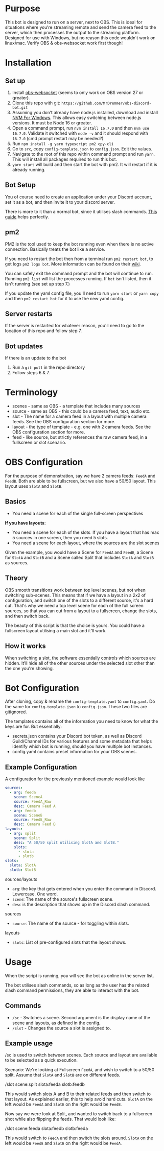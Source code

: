 # Purpose
This bot is designed to run on a server, next to OBS. This is ideal for situations where you're streaming remote and send the camera feed to the server, which then processes the output to the streaming platform. Designed for use with Windows, but no reason this code wouldn't work on linux/mac. Verify OBS & obs-websocket work first though!
# Installation
## Set up
1. Install [obs-websocket](https://obsproject.com/forum/resources/obs-websocket-remote-control-obs-studio-from-websockets.466/) (seems to only work on OBS version 27 or greater).
2. Clone this repo with git: `https://github.com/MrDrummer/obs-discord-bot.git`
3. Assuming you don't already have node.js installed, download and install [NVM For Windows](https://github.com/coreybutler/nvm-windows). This allows easy switching between node.js versions. It must be Node 16 or greater.
4. Open a command prompt, run `nvm install 16.7.0` and then `nvm use 16.7.0`. Validate it switched with `node -v` and it should respond with `16.7.0` (cmd prompt restart may be needed?)
5. Run `npm install -g yarn typescript pm2 cpy-cli`
6. Go to `src`, copy `config-template.json` to `config.json`. Edit the values.
7. Navigate to the root of this repo within command prompt and run `yarn`. This will install all packages required to run this bot.
8. `yarn start` will build and then start the bot with pm2. It will restart if it is already running.

## Bot Setup
You of course need to create an application under your Discord account, set it as a bot, and then invite it to your discord server.

There is more to it than a normal bot, since it utilises slash commands. [This guide](https://discordjs.guide/preparations/adding-your-bot-to-servers.html) helps perfectly.
## pm2
PM2 is the tool used to keep the bot running even when there is no active connection. Basically treats the bot like a service.

If you need to restart the bot then from a terminal run `pm2 restart bot`, to get logs `pm2 logs bot`. More information can be found on their [wiki](https://pm2.keymetrics.io/docs/usage/process-management/).

You can safely exit the command prompt and the bot will continue to run. Running `pm2 list` will list the processes running. If `bot` isn't listed, then it isn't running (see set up step 7.)

If you update the yaml config file, you'll need to run `yarn start` or `yarn copy` and then `pm2 restart bot` for it to use the new yaml config.

## Server restarts
If the server is restarted for whatever reason, you'll need to go to the location of this repo and follow step 7.

## Bot updates
If there is an update to the bot
1. Run a `git pull` in the repo directory
2. Follow steps 6 & 7.

# Terminology
- scenes - same as OBS - a template that includes many sources
- source - same as OBS - this could be a camera feed, text, audio etc.
- slot - The name for a camera feed in a layout with multiple camera feeds. See the OBS configuration section for more.
- layout - the type of template - e.g. one with 2 camera feeds. See the OBS configuration section for more.
- feed - like source, but strictly references the raw camera feed, in a fullscreen or slot scenario.

# OBS Configuration
For the purpose of demonstration, say we have 2 camera feeds: `FeedA` and `FeedB`. Both are able to be fullscreen, but we also have a 50/50 layout. This layout uses `SlotA` and `SlotB`.
## Basics
- You need a scene for each of the single full-screen perspectives

**If you have layouts:**
- You need a scene for each of the slots. If you have a layout that has max 5 sources in one screen, then you need 5 slots.
- You need a scene for each layout, where the sources are the slot scenes


Given the example, you would have a Scene for `FeedA` and `FeedB`, a Scene for `SlotA` and `SlotB` and a Scene called Split that includes `SlotA` and `SlotB` as sources.
## Theory
OBS smooth transitions work between top level scenes, but not when switching sub-scenes. This means that if we have a layout in a 2x2 of configuration, and switch one of the slots to a different source, it's a hard cut. That's why we need a top level scene for each of the full screen sources, so that you can cut from a layout to a fullscreen, change the slots, and then switch back.

The beauty of this script is that the choice is yours. You could have a fullscreen layout utilising a main slot and it'll work.

## How it works
When switching a slot, the software essentially controls which sources are hidden. It'll hide all of the other sources under the selected slot other than the one you're showing.

# Bot Configuration
After cloning, copy & rename the `config-template.yaml` to `config.yaml`. Do the same for `config-template.json` to `config.json`. These two files are gitignored.

The templates contains all of the information you need to know for what the keys are for. But essentially:
- secrets.json contains your Discord bot token, as well as Discord Guild/Channel IDs for various features and some metadata that helps identify which bot is running, should you have multiple bot instances.
- config.yaml contains preset information for your OBS scenes.

## Example Configuration
A configuration for the previously mentioned example would look like
```yaml
sources:
  - arg: feeda
    scene: SceneA
    source: FeedA_Raw
    desc: Camera Feed A
  - arg: feedb
    scene: SceneB
    source: FeedB_Raw
    desc: Camera Feed B
layouts:
  - arg: split
    scene: Split
    desc: "A 50/50 split utilising SlotA and SlotB."
    slots:
      - slota
      - slotb
slots:
  slota: SlotA
  slotb: SlotB
```
sources/layouts
- `arg`: the key that gets entered when you enter the command in Discord. Lowercase. One word.
- `scene`: The name of the source's fullscreen scene.
- `desc` is the description that shows up in the Discord slash command.

sources
- `source`: The name of the source - for toggling within slots.

layouts
- `slots`: List of pre-configured slots that the layout shows.


# Usage
When the script is running, you will see the bot as online in the server list.

The bot utilises slash commands, so as long as the user has the related slash command permissions, they are able to interact with the bot.

## Commands
- `/sc` - Switches a scene. Second argument is the display name of the scene and layouts, as defined in the config.
- `/slot` - Changes the source a slot is assigned to.

## Example usage

/sc is used to switch between scenes. Each source and layout are available to be selected as a quick execution.

Scenario: We're looking at Fullscreen `FeedA`, and wish to switch to a 50/50 split. Assume that `SlotA` and `SlotB` are on different feeds.

/slot scene:split slota:feeda slotb:feedb

This would switch slots A and B to their related feeds and then switch to that layout. As explained earlier, this to help avoid hard cuts. `SlotA` on the left would be `FeedA` and `SlotB` on the right would be `FeedB`.

Now say we were look at Split, and wanted to switch back to a fullscreen shot while also flipping the feeds. That would look like:

/slot scene:feeda slota:feedb slotb:feeda

This would switch to `FeedA` and then switch the slots around. `SlotA` on the left would be `FeedB` and `SlotB` on the right would be `FeedA`.
